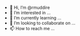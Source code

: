 - 👋 Hi, I’m @rmuddire
- 👀 I’m interested in ...
- 🌱 I’m currently learning ...
- 💞️ I’m looking to collaborate on ...
- 📫 How to reach me ...

<!---
rmuddire/rmuddire is a ✨ special ✨ repository because its `README.md` (this file) appears on your GitHub profile.
You can click the Preview link to take a look at your changes.
--->
